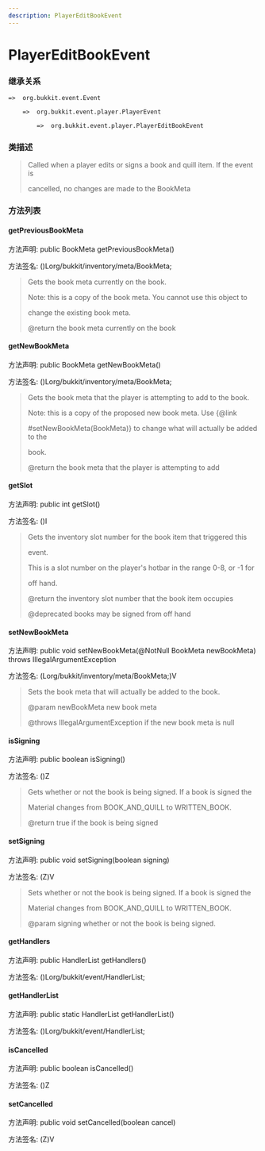 ```yaml
---
description: PlayerEditBookEvent
---
```


# PlayerEditBookEvent

### 继承关系

    =>  org.bukkit.event.Event

        =>  org.bukkit.event.player.PlayerEvent

            =>  org.bukkit.event.player.PlayerEditBookEvent

### 类描述

> Called when a player edits or signs a book and quill item. If the event is
>
> cancelled, no changes are made to the BookMeta

### 方法列表

#### getPreviousBookMeta

方法声明: public BookMeta getPreviousBookMeta()

方法签名: ()Lorg/bukkit/inventory/meta/BookMeta;

> Gets the book meta currently on the book.
>
> <p>
>
> Note: this is a copy of the book meta. You cannot use this object to
>
> change the existing book meta.
>
> @return the book meta currently on the book

#### getNewBookMeta

方法声明: public BookMeta getNewBookMeta()

方法签名: ()Lorg/bukkit/inventory/meta/BookMeta;

> Gets the book meta that the player is attempting to add to the book.
>
> <p>
>
> Note: this is a copy of the proposed new book meta. Use {@link
>
> #setNewBookMeta(BookMeta)} to change what will actually be added to the
>
> book.
>
> @return the book meta that the player is attempting to add

#### getSlot

方法声明: public int getSlot()

方法签名: ()I

> Gets the inventory slot number for the book item that triggered this
>
> event.
>
> <p>
>
> This is a slot number on the player's hotbar in the range 0-8, or -1 for
>
> off hand.
>
> @return the inventory slot number that the book item occupies
>
> @deprecated books may be signed from off hand

#### setNewBookMeta

方法声明: public void setNewBookMeta(@NotNull BookMeta newBookMeta) throws IllegalArgumentException

方法签名: (Lorg/bukkit/inventory/meta/BookMeta;)V

> Sets the book meta that will actually be added to the book.
>
> @param newBookMeta new book meta
>
> @throws IllegalArgumentException if the new book meta is null

#### isSigning

方法声明: public boolean isSigning()

方法签名: ()Z

> Gets whether or not the book is being signed. If a book is signed the
>
> Material changes from BOOK_AND_QUILL to WRITTEN_BOOK.
>
> @return true if the book is being signed

#### setSigning

方法声明: public void setSigning(boolean signing)

方法签名: (Z)V

> Sets whether or not the book is being signed. If a book is signed the
>
> Material changes from BOOK_AND_QUILL to WRITTEN_BOOK.
>
> @param signing whether or not the book is being signed.

#### getHandlers

方法声明: public HandlerList getHandlers()

方法签名: ()Lorg/bukkit/event/HandlerList;

#### getHandlerList

方法声明: public static HandlerList getHandlerList()

方法签名: ()Lorg/bukkit/event/HandlerList;

#### isCancelled

方法声明: public boolean isCancelled()

方法签名: ()Z

#### setCancelled

方法声明: public void setCancelled(boolean cancel)

方法签名: (Z)V